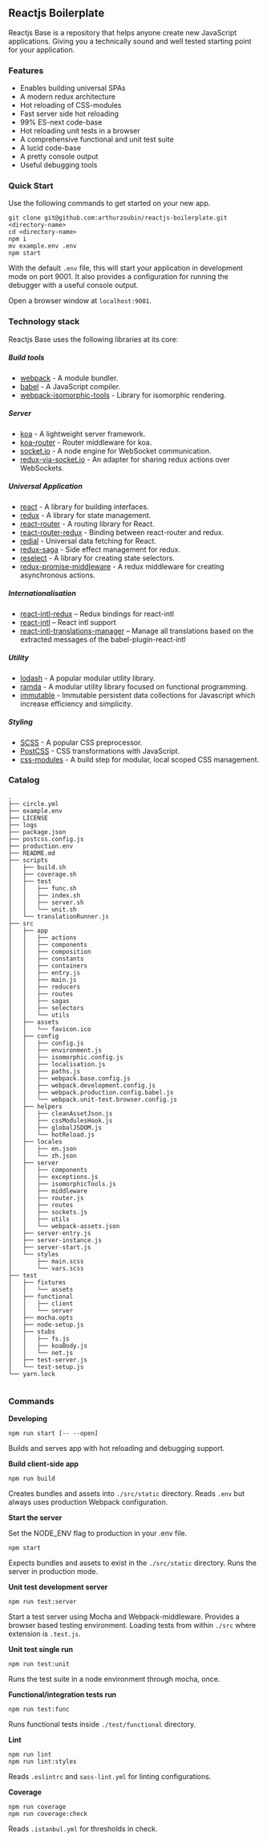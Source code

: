 ## Reactjs Boilerplate

Reactjs Base is a  repository that helps anyone create new JavaScript applications. Giving you a technically sound and well tested starting point for your application.

### Features

- Enables building universal SPAs
- A modern redux architecture
- Hot reloading of CSS-modules
- Fast server side hot reloading
- 99% ES-next code-base
- Hot reloading unit tests in a browser
- A comprehensive functional and unit test suite
- A lucid code-base
- A pretty console output
- Useful debugging tools

### Quick Start

Use the following commands to get started on your new app.

```
git clone git@github.com:arthurzoubin/reactjs-boilerplate.git <directory-name>
cd <directory-name>
npm i
mv example.env .env
npm start
```

With the default `.env` file, this will start your application in development mode on port 9001. It also provides a configuration for running the debugger with a useful console output.

Open a browser window at `localhost:9001`.

### Technology stack

Reactjs Base uses the following libraries at its core:

##### Build tools
- [webpack](https://webpack.github.io/) - A module bundler.
- [babel](http://babeljs.io/) - A JavaScript compiler.
- [webpack-isomorphic-tools](https://www.npmjs.com/package/webpack-isomorphic-tools) - Library for isomorphic rendering.

##### Server
- [koa](http://koajs.com/) - A lightweight server framework.
- [koa-router](https://github.com/alexmingoia/koa-router) - Router middleware for koa.
- [socket.io](http://socket.io/) - A node engine for WebSocket communication.
- [redux-via-socket.io](https://www.npmjs.com/package/redux-via-socket.io) - An adapter for sharing redux actions over WebSockets.

##### Universal Application
- [react](http://facebook.github.io/react/) - A library for building interfaces.
- [redux](http://redux.js.org/) - A library for state management.
- [react-router](https://github.com/reactjs/react-router) - A routing library for React.
- [react-router-redux](https://github.com/reactjs/react-router-redux) - Binding between react-router and redux.
- [redial](https://www.npmjs.com/package/redial) - Universal data fetching for React.
- [redux-saga](https://github.com/yelouafi/redux-saga) - Side effect management for redux.
- [reselect](https://github.com/reactjs/reselect) - A library for creating state selectors.
- [redux-promise-middleware](https://github.com/pburtchaell/redux-promise-middleware) - A redux middleware for creating asynchronous actions.

##### Internationalisation
- [react-intl-redux](https://github.com/ratson/react-intl-redux) – Redux bindings for react-intl
- [react-intl](https://github.com/yayoo/react-intl) – React intl support
- [react-intl-translations-manager](https://github.com/GertjanReynaert/react-intl-translations-manager) – Manage all translations based on the extracted messages of the babel-plugin-react-intl

##### Utility
- [lodash](http://lodash.com/) - A popular modular utility library.
- [ramda](http://ramdajs.com/) - A modular utility library focused on functional programming.
- [immutable](https://github.com/facebook/immutable-js) - Immutable persistent data collections for Javascript which increase efficiency and simplicity.

##### Styling
- [SCSS](http://sass-lang.com/guide) - A popular CSS preprocessor.
- [PostCSS](http://postcss.org/) - CSS transformations with JavaScript.
- [css-modules](https://github.com/css-modules/css-modules) - A build step for modular, local scoped CSS management.

### Catalog

```
.
├── circle.yml
├── example.env
├── LICENSE
├── logs
├── package.json
├── postcss.config.js
├── production.env
├── README.md
├── scripts
│   ├── build.sh
│   ├── coverage.sh
│   ├── test
│   │   ├── func.sh
│   │   ├── index.sh
│   │   ├── server.sh
│   │   └── unit.sh
│   └── translationRunner.js
├── src
│   ├── app
│   │   ├── actions
│   │   ├── components
│   │   ├── composition
│   │   ├── constants
│   │   ├── containers
│   │   ├── entry.js
│   │   ├── main.js
│   │   ├── reducers
│   │   ├── routes
│   │   ├── sagas
│   │   ├── selectors
│   │   └── utils
│   ├── assets
│   │   └── favicon.ico
│   ├── config
│   │   ├── config.js
│   │   ├── environment.js
│   │   ├── isomorphic.config.js
│   │   ├── localisation.js
│   │   ├── paths.js
│   │   ├── webpack.base.config.js
│   │   ├── webpack.development.config.js
│   │   ├── webpack.production.config.babel.js
│   │   └── webpack.unit-test.browser.config.js
│   ├── helpers
│   │   ├── cleanAssetJson.js
│   │   ├── cssModulesHook.js
│   │   ├── globalJSDOM.js
│   │   └── hotReload.js
│   ├── locales
│   │   ├── en.json
│   │   └── zh.json
│   ├── server
│   │   ├── components
│   │   ├── exceptions.js
│   │   ├── isomorphicTools.js
│   │   ├── middleware
│   │   ├── router.js
│   │   ├── routes
│   │   ├── sockets.js
│   │   ├── utils
│   │   └── webpack-assets.json
│   ├── server-entry.js
│   ├── server-instance.js
│   ├── server-start.js
│   └── styles
│       ├── main.scss
│       └── vars.scss
├── test
│   ├── fixtures
│   │   └── assets
│   ├── functional
│   │   ├── client
│   │   └── server
│   ├── mocha.opts
│   ├── node-setup.js
│   ├── stubs
│   │   ├── fs.js
│   │   ├── koaBody.js
│   │   └── net.js
│   ├── test-server.js
│   └── test-setup.js
└── yarn.lock


```

### Commands

**Developing**

```
npm run start [-- --open]
```

Builds and serves app with hot reloading and debugging support.

**Build client-side app**

```
npm run build
```

Creates bundles and assets into `./src/static` directory. Reads `.env` but always uses production Webpack configuration.

**Start the server**

Set the NODE_ENV flag to production in your .env file.

```
npm start
```

Expects bundles and assets to exist in the `./src/static` directory. Runs the server in production mode.

**Unit test development server**

```
npm run test:server
```

Start a test server using Mocha and Webpack-middleware. Provides a browser based testing environment. Loading tests from within `./src` where extension is `.test.js`.


**Unit test single run**

```
npm run test:unit
```

Runs the test suite in a node environment through mocha, once.

**Functional/integration tests run**

```
npm run test:func
```

Runs functional tests inside `./test/functional` directory.

**Lint**

```
npm run lint
npm run lint:styles
```

Reads `.eslintrc` and `sass-lint.yml` for linting configurations.

**Coverage**

```
npm run coverage
npm run coverage:check
```

Reads `.istanbul.yml` for thresholds in check.
